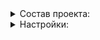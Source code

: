 <details><summary>Состав проекта:</summary>

    .
    ├── README.md
    ├── deploy
    │   └── helm
    │       └── charts
    │           ├── prometheus-elasticsearch-exporter
    │           │   ├── Chart.yaml
    │           │   ├── conf
    │           │   │   ├── prod
    │           │   │   │   ├── corp.yaml
    │           │   │   │   ├── cpm.yaml
    │           │   │   │   ├── sirius.yaml
    │           │   │   │   └── univ.yaml
    │           │   │   └── stage
    │           │   │       └── cpm-dev.yaml
    │           │   ├── templates
    │           │   │   ├── _helpers.tpl
    │           │   │   ├── cert-secret.yaml
    │           │   │   ├── deployment.yaml
    │           │   │   ├── podsecuritypolicies.yaml
    │           │   │   ├── prometheusrule.yaml
    │           │   │   ├── role.yaml
    │           │   │   ├── rolebinding.yaml
    │           │   │   ├── secret.yaml
    │           │   │   ├── service.yaml
    │           │   │   ├── serviceaccount.yaml
    │           │   │   └── servicemonitor.yaml
    │           │   └── values.yaml
    │           ├── prometheus-ngenix-exporter
    │           │   ├── Chart.yaml
    │           │   ├── conf
    │           │   │   └── prod
    │           │   │       ├── corp.yaml
    │           │   │       ├── cpm.yaml
    │           │   │       ├── sirius.yaml
    │           │   │       └── univ.yaml
    │           │   ├── templates
    │           │   │   ├── _helpers.tpl
    │           │   │   ├── deployment.yml
    │           │   │   ├── service.yml
    │           │   │   └── servicemonitor.yml
    │           │   └── values.yaml
    │           ├── prometheus-postgres-exporter
    │           │   ├── Chart.yaml
    │           │   ├── conf
    │           │   │   ├── prod
    │           │   │   │   ├── corp.yaml
    │           │   │   │   ├── cpm.yaml
    │           │   │   │   ├── sirius.yaml
    │           │   │   │   └── univ.yaml
    │           │   │   └── stage
    │           │   │       ├── sirius.yaml
    │           │   │       └── univ.yaml
    │           │   ├── templates
    │           │   │   ├── _helpers.tpl
    │           │   │   ├── configmap.yaml
    │           │   │   ├── deployment.yaml
    │           │   │   ├── networkpolicy.yaml
    │           │   │   ├── pdb.yaml
    │           │   │   ├── podsecuritypolicy.yaml
    │           │   │   ├── prometheusrule.yaml
    │           │   │   ├── role.yaml
    │           │   │   ├── rolebinding.yaml
    │           │   │   ├── secrets.yaml
    │           │   │   ├── service.yaml
    │           │   │   ├── serviceaccount.yaml
    │           │   │   └── servicemonitor.yaml
    │           │   └── values.yaml
    │           └── prometheus-redis-exporter
    │               ├── Chart.yaml
    │               ├── conf
    │               │   ├── prod
    │               │   │   ├── corp.yaml
    │               │   │   ├── cpm.yaml
    │               │   │   └── univ.yaml
    │               │   └── stage
    │               │       ├── sirius.yaml
    │               │       └── univ.yaml
    │               ├── templates
    │               │   ├── _helpers.tpl
    │               │   ├── deployment.yaml
    │               │   ├── podsecuritypolicy.yaml
    │               │   ├── prometheusrule.yaml
    │               │   ├── role.yaml
    │               │   ├── rolebinding.yaml
    │               │   ├── service.yaml
    │               │   ├── serviceaccount.yaml
    │               │   └── servicemonitor.yaml
    │               └── values.yaml
    └── scripts
        └── helm_deploy_and_wait.sh
</details>

<details><summary>Настройки:</summary>

  - Настройка параметров: `deploy/helm/charts/${CHART_NAME}/conf/${CI_ENVIRONMENT_SLUG}/${CLUSTER_NAME}.yaml`
</details>
